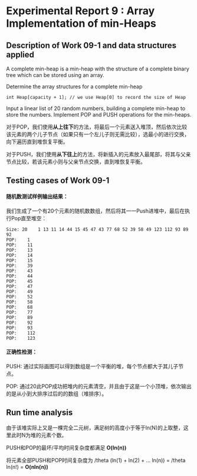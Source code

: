# Experimental Report 9 : Array Implementation of min-Heaps

## Description of Work 09-1 and data structures applied

A complete min-heap is a min-heap with the structure of a complete binary tree which can be stored using an array.

Determine the array structures for a complete min-heap

    int Heap[capacity + 1]; // we use Heap[0] to record the size of Heap

Input a linear list of 20 random numbers, building a complete min-heap to store the numbers. Implement POP and PUSH operations for the min-heaps.

对于POP，我们使用**从上往下**的方法，将最后一个元素送入堆顶，然后依次比较该元素的两个儿子节点（如果只有一个左儿子则无需比较），选最小的进行交换，向下遍历直到堆恢复平衡。

对于PUSH，我们使用**从下往上**的方法，将新插入的元素放入最尾部，将其与父亲节点比较，若该元素小则与父亲节点交换，直到堆恢复平衡。

## Testing cases of Work 09-1

#### 随机数测试样例输出结果：

我们生成了一个有20个元素的随机数数组，然后将其一一Push进堆中，最后在执行Pop直至堆空：

    Size: 20    1 13 11 14 44 15 45 47 43 77 68 52 39 58 49 123 112 93 89 92 
    POP:    1
    POP:    11
    POP:    13
    POP:    14
    POP:    15
    POP:    39
    POP:    43
    POP:    44
    POP:    45
    POP:    47
    POP:    49
    POP:    52
    POP:    58
    POP:    68
    POP:    77
    POP:    89
    POP:    92
    POP:    93
    POP:    112
    POP:    123

#### 正确性检测：

PUSH: 通过实际画图可以得到数组是一个平衡的堆，每个节点都大于其儿子节点。

POP: 通过20此POP成功把堆内的元素清空，并且由于这是一个小顶堆，依次输出的是从小到大排序过后的的数组（堆排序）。

## Run time analysis

由于该堆实际上又是一棵完全二元树，满足树的高度小于等于ln(N)的上取整，这里此时N为堆的元素个数。

PUSH和POP的最坏/平均时间复杂度都满足 **O(ln(n))**

将元素全部PUSH和POP时间复杂度为 /theta (ln(1) + ln(2) + ... ln(n)) = /theta ln(n!) = **O(nln(n))**
